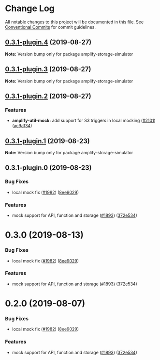 # Change Log

All notable changes to this project will be documented in this file.
See [Conventional Commits](https://conventionalcommits.org) for commit guidelines.

## [0.3.1-plugin.4](https://github.com/aws-amplify/amplify-cli/compare/amplify-storage-simulator@0.3.1-plugin.3...amplify-storage-simulator@0.3.1-plugin.4) (2019-08-27)

**Note:** Version bump only for package amplify-storage-simulator





## [0.3.1-plugin.3](https://github.com/aws-amplify/amplify-cli/compare/amplify-storage-simulator@0.3.1-plugin.2...amplify-storage-simulator@0.3.1-plugin.3) (2019-08-27)

**Note:** Version bump only for package amplify-storage-simulator





## [0.3.1-plugin.2](https://github.com/aws-amplify/amplify-cli/compare/amplify-storage-simulator@0.3.1-plugin.1...amplify-storage-simulator@0.3.1-plugin.2) (2019-08-27)


### Features

* **amplify-util-mock:** add support for S3 triggers in local mocking ([#2101](https://github.com/aws-amplify/amplify-cli/issues/2101)) ([ac9a134](https://github.com/aws-amplify/amplify-cli/commit/ac9a134))





## [0.3.1-plugin.1](https://github.com/aws-amplify/amplify-cli/compare/amplify-storage-simulator@0.3.1-plugin.0...amplify-storage-simulator@0.3.1-plugin.1) (2019-08-23)

**Note:** Version bump only for package amplify-storage-simulator





## 0.3.1-plugin.0 (2019-08-23)


### Bug Fixes

* local mock fix ([#1982](https://github.com/aws-amplify/amplify-cli/issues/1982)) ([8ee9029](https://github.com/aws-amplify/amplify-cli/commit/8ee9029))


### Features

* mock support for API, function and storage ([#1893](https://github.com/aws-amplify/amplify-cli/issues/1893)) ([372e534](https://github.com/aws-amplify/amplify-cli/commit/372e534))





# 0.3.0 (2019-08-13)


### Bug Fixes

* local mock fix ([#1982](https://github.com/aws-amplify/amplify-cli/issues/1982)) ([8ee9029](https://github.com/aws-amplify/amplify-cli/commit/8ee9029))


### Features

* mock support for API, function and storage ([#1893](https://github.com/aws-amplify/amplify-cli/issues/1893)) ([372e534](https://github.com/aws-amplify/amplify-cli/commit/372e534))





# 0.2.0 (2019-08-07)


### Bug Fixes

* local mock fix ([#1982](https://github.com/aws-amplify/amplify-cli/issues/1982)) ([8ee9029](https://github.com/aws-amplify/amplify-cli/commit/8ee9029))


### Features

* mock support for API, function and storage ([#1893](https://github.com/aws-amplify/amplify-cli/issues/1893)) ([372e534](https://github.com/aws-amplify/amplify-cli/commit/372e534))
